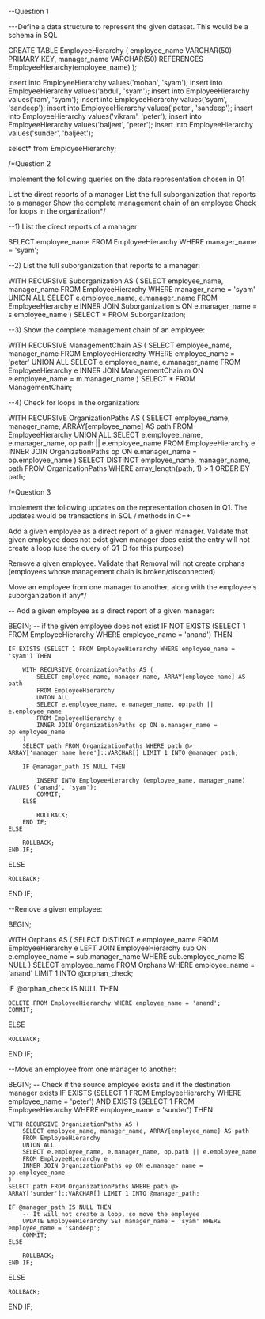 --Question 1

---Define a data structure to represent the given dataset. This would be a schema in SQL
  
CREATE TABLE EmployeeHierarchy (
    employee_name VARCHAR(50) PRIMARY KEY,
    manager_name VARCHAR(50) REFERENCES EmployeeHierarchy(employee_name)
);

insert into EmployeeHierarchy values('mohan', 'syam');
insert into EmployeeHierarchy values('abdul', 'syam');
insert into EmployeeHierarchy values('ram', 'syam');
insert into EmployeeHierarchy values('syam', 'sandeep');
insert into EmployeeHierarchy values('peter', 'sandeep');
insert into EmployeeHierarchy values('vikram', 'peter');
insert into EmployeeHierarchy values('baljeet', 'peter');
insert into EmployeeHierarchy values('sunder', 'baljeet');

select* from EmployeeHierarchy;


/*Question 2

Implement the following queries on the data representation chosen in Q1

List the direct reports of a manager
List the full suborganization that reports to a manager
Show the complete management chain of an employee
Check for loops in the organization*/

--1) List the direct reports of a manager

SELECT employee_name
FROM EmployeeHierarchy
WHERE manager_name = 'syam';



--2) List the full suborganization that reports to a manager:

WITH RECURSIVE Suborganization AS (
    SELECT employee_name, manager_name
    FROM EmployeeHierarchy
    WHERE manager_name = 'syam'
    UNION ALL
    SELECT e.employee_name, e.manager_name
    FROM EmployeeHierarchy e
    INNER JOIN Suborganization s ON e.manager_name = s.employee_name
)
SELECT * FROM Suborganization;


--3) Show the complete management chain of an employee:

WITH RECURSIVE ManagementChain AS (
    SELECT employee_name, manager_name
    FROM EmployeeHierarchy
    WHERE employee_name = 'peter'
    UNION ALL
    SELECT e.employee_name, e.manager_name
    FROM EmployeeHierarchy e
    INNER JOIN ManagementChain m ON e.employee_name = m.manager_name
)
SELECT * FROM ManagementChain;



--4) Check for loops in the organization:

WITH RECURSIVE OrganizationPaths AS (
    SELECT employee_name, manager_name, ARRAY[employee_name] AS path
    FROM EmployeeHierarchy
    UNION ALL
    SELECT e.employee_name, e.manager_name, op.path || e.employee_name
    FROM EmployeeHierarchy e
    INNER JOIN OrganizationPaths op ON e.manager_name = op.employee_name
)
SELECT DISTINCT employee_name, manager_name, path
FROM OrganizationPaths
WHERE array_length(path, 1) > 1
ORDER BY path;



/*Question 3

Implement the following updates on the representation chosen in Q1. The updates would be transactions in SQL / methods in C++

Add a given employee as a direct report of a given manager. Validate that
given employee does not exist
given manager does exist
the entry will not create a loop (use the query of Q1-D for this purpose)

Remove a given employee. Validate that
Removal will not create orphans (employees whose management chain is broken/disconnected)

Move an employee from one manager to another, along with the employee's suborganization if any*/


-- Add a given employee as a direct report of a given manager:

BEGIN;
-- if the given employee does not exist
IF NOT EXISTS (SELECT 1 FROM EmployeeHierarchy WHERE employee_name = 'anand') THEN
    
    IF EXISTS (SELECT 1 FROM EmployeeHierarchy WHERE employee_name = 'syam') THEN
        
        WITH RECURSIVE OrganizationPaths AS (
            SELECT employee_name, manager_name, ARRAY[employee_name] AS path
            FROM EmployeeHierarchy
            UNION ALL
            SELECT e.employee_name, e.manager_name, op.path || e.employee_name
            FROM EmployeeHierarchy e
            INNER JOIN OrganizationPaths op ON e.manager_name = op.employee_name
        )
        SELECT path FROM OrganizationPaths WHERE path @> ARRAY['manager_name_here']::VARCHAR[] LIMIT 1 INTO @manager_path;

        IF @manager_path IS NULL THEN
           
            INSERT INTO EmployeeHierarchy (employee_name, manager_name) VALUES ('anand', 'syam');
            COMMIT;
        ELSE
           
            ROLLBACK;
        END IF;
    ELSE
        
        ROLLBACK;
    END IF;
ELSE

    ROLLBACK;
END IF;



--Remove a given employee:

BEGIN;

WITH Orphans AS (
    SELECT DISTINCT e.employee_name
    FROM EmployeeHierarchy e
    LEFT JOIN EmployeeHierarchy sub ON e.employee_name = sub.manager_name
    WHERE sub.employee_name IS NULL
)
SELECT employee_name FROM Orphans WHERE employee_name = 'anand' LIMIT 1 INTO @orphan_check;

IF @orphan_check IS NULL THEN
    
    DELETE FROM EmployeeHierarchy WHERE employee_name = 'anand';
    COMMIT;
ELSE
   
    ROLLBACK;
END IF;




--Move an employee from one manager to another:

BEGIN;
-- Check if the source employee exists and if the destination manager exists
IF EXISTS (SELECT 1 FROM EmployeeHierarchy WHERE employee_name = 'peter') AND
   EXISTS (SELECT 1 FROM EmployeeHierarchy WHERE employee_name = 'sunder') THEN
 
    WITH RECURSIVE OrganizationPaths AS (
        SELECT employee_name, manager_name, ARRAY[employee_name] AS path
        FROM EmployeeHierarchy
        UNION ALL
        SELECT e.employee_name, e.manager_name, op.path || e.employee_name
        FROM EmployeeHierarchy e
        INNER JOIN OrganizationPaths op ON e.manager_name = op.employee_name
    )
    SELECT path FROM OrganizationPaths WHERE path @> ARRAY['sunder']::VARCHAR[] LIMIT 1 INTO @manager_path;

    IF @manager_path IS NULL THEN
        -- It will not create a loop, so move the employee
        UPDATE EmployeeHierarchy SET manager_name = 'syam' WHERE employee_name = 'sandeep';
        COMMIT;
    ELSE
       
        ROLLBACK;
    END IF;
ELSE
    
    ROLLBACK;
END IF;
